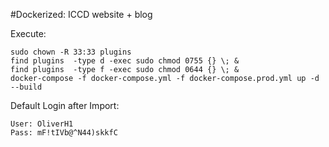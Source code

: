 #Dockerized: ICCD website + blog

Execute:
```
sudo chown -R 33:33 plugins
find plugins  -type d -exec sudo chmod 0755 {} \; &
find plugins  -type f -exec sudo chmod 0644 {} \; &
docker-compose -f docker-compose.yml -f docker-compose.prod.yml up -d --build
```

Default Login after Import:
```
User: OliverH1
Pass: mF!tIVb@^N44)skkfC
```